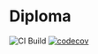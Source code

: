 # Diploma

![CI Build](https://github.com/Drabenstein/Diploma/actions/workflows/ci.yml/badge.svg)
[![codecov](https://codecov.io/gh/Drabenstein/Diploma/branch/main/graph/badge.svg?token=1243A3TH8G)](https://codecov.io/gh/Drabenstein/Diploma)
